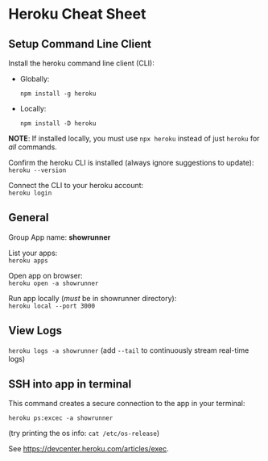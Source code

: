 # Heroku Cheat Sheet

## Setup Command Line Client

Install the heroku command line client (CLI):  

* Globally: 
  
  `npm install -g heroku`

* Locally:
  
  `npm install -D heroku`

**NOTE**: If installed locally, you must use `npx heroku` instead of just `heroku` for *all* commands.

Confirm the heroku CLI is installed (always ignore suggestions to update):  
`heroku --version`

Connect the CLI to your heroku account:  
`heroku login`

## General

Group App name: **showrunner**

List your apps:  
`heroku apps`

Open app on browser:  
`heroku open -a showrunner`

Run app locally (*must* be in showrunner directory):  
`heroku local --port 3000`

## View Logs

`heroku logs -a showrunner` (add `--tail` to continuously stream real-time logs)

## SSH into app in terminal

This command creates a secure connection to the app in your terminal:

`heroku ps:excec -a showrunner`

(try printing the os info: `cat /etc/os-release`)

See https://devcenter.heroku.com/articles/exec.
